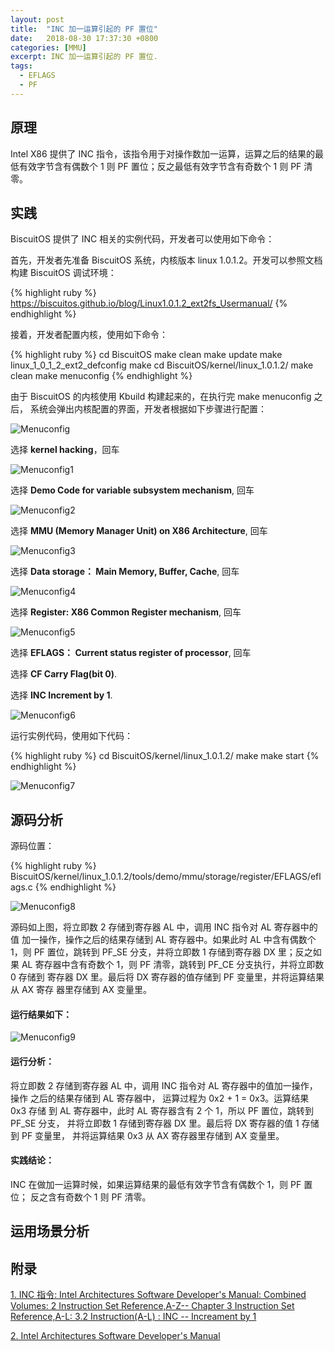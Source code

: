 ```yaml
---
layout: post
title:  "INC 加一运算引起的 PF 置位"
date:   2018-08-30 17:37:30 +0800
categories: [MMU]
excerpt: INC 加一运算引起的 PF 置位.
tags:
  - EFLAGS
  - PF
---
```


## 原理

Intel X86 提供了 INC 指令，该指令用于对操作数加一运算，运算之后的结果的最
低有效字节含有偶数个 1 则 PF 置位；反之最低有效字节含有奇数个 1 则 PF 清零。

## 实践

BiscuitOS 提供了 INC 相关的实例代码，开发者可以使用如下命令：

首先，开发者先准备 BiscuitOS 系统，内核版本 linux 1.0.1.2。开发可以参照文档
构建 BiscuitOS 调试环境：

{% highlight ruby %}
https://biscuitos.github.io/blog/Linux1.0.1.2_ext2fs_Usermanual/
{% endhighlight %}


接着，开发者配置内核，使用如下命令：

{% highlight ruby %}
cd BiscuitOS
make clean
make update
make linux_1_0_1_2_ext2_defconfig
make
cd BiscuitOS/kernel/linux_1.0.1.2/
make clean
make menuconfig
{% endhighlight %}

由于 BiscuitOS 的内核使用 Kbuild 构建起来的，在执行完 make menuconfig 之后，
系统会弹出内核配置的界面，开发者根据如下步骤进行配置：

![Menuconfig](https://raw.githubusercontent.com/EmulateSpace/PictureSet/master/BiscuitOS/kernel/MMU000003.png)

选择 **kernel hacking**，回车

![Menuconfig1](https://raw.githubusercontent.com/EmulateSpace/PictureSet/master/BiscuitOS/kernel/MMU000004.png)

选择 **Demo Code for variable subsystem mechanism**, 回车

![Menuconfig2](https://raw.githubusercontent.com/EmulateSpace/PictureSet/master/BiscuitOS/kernel/MMU000005.png)

选择 **MMU (Memory Manager Unit) on X86 Architecture**, 回车

![Menuconfig3](https://raw.githubusercontent.com/EmulateSpace/PictureSet/master/BiscuitOS/kernel/MMU000006.png)

选择 **Data storage： Main  Memory, Buffer, Cache**, 回车

![Menuconfig4](https://raw.githubusercontent.com/EmulateSpace/PictureSet/master/BiscuitOS/kernel/MMU000007.png)

选择 **Register: X86 Common Register mechanism**, 回车

![Menuconfig5](https://raw.githubusercontent.com/EmulateSpace/PictureSet/master/BiscuitOS/kernel/MMU000008.png)

选择 **EFLAGS： Current status register of processor**, 回车

选择 **CF    Carry Flag(bit 0)**.

选择 **INC   Increment by 1**.

![Menuconfig6](https://raw.githubusercontent.com/EmulateSpace/PictureSet/master/BiscuitOS/kernel/MMU000193.png)

运行实例代码，使用如下代码：

{% highlight ruby %}
cd BiscuitOS/kernel/linux_1.0.1.2/
make 
make start
{% endhighlight %}

![Menuconfig7](https://raw.githubusercontent.com/EmulateSpace/PictureSet/master/BiscuitOS/kernel/MMU000139.png)

## 源码分析

源码位置：

{% highlight ruby %}
BiscuitOS/kernel/linux_1.0.1.2/tools/demo/mmu/storage/register/EFLAGS/eflags.c
{% endhighlight %}

![Menuconfig8](https://raw.githubusercontent.com/EmulateSpace/PictureSet/master/BiscuitOS/kernel/MMU000140.png)

源码如上图，将立即数 2 存储到寄存器 AL 中，调用 INC 指令对 AL 寄存器中的值
加一操作，操作之后的结果存储到 AL 寄存器中。如果此时 AL 中含有偶数个 1，则 
PF 置位，跳转到 PF_SE 分支，并将立即数 1 存储到寄存器 DX 里；反之如果 AL 
寄存器中含有奇数个 1，则 PF 清零，跳转到 PF_CE 分支执行，并将立即数 0 存储到
寄存器 DX 里。最后将 DX 寄存器的值存储到 PF 变量里，并将运算结果从 AX 寄存
器里存储到 AX 变量里。

#### 运行结果如下：

![Menuconfig9](https://raw.githubusercontent.com/EmulateSpace/PictureSet/master/BiscuitOS/kernel/MMU000141.png)

#### 运行分析：

将立即数 2 存储到寄存器 AL 中，调用 INC 指令对 AL 寄存器中的值加一操作，操作
之后的结果存储到 AL 寄存器中， 运算过程为 0x2 + 1 = 0x3。运算结果 0x3 存储
到 AL 寄存器中，此时 AL 寄存器含有 2 个 1，所以 PF 置位，跳转到 PF_SE 分支，
并将立即数 1 存储到寄存器 DX 里。最后将 DX 寄存器的值 1 存储到 PF 变量里，
并将运算结果 0x3 从 AX 寄存器里存储到 AX 变量里。

#### 实践结论：

INC 在做加一运算时候，如果运算结果的最低有效字节含有偶数个 1，则 PF 置位；
反之含有奇数个 1 则 PF 清零。

## 运用场景分析

## 附录

[1. INC 指令: Intel Architectures Software Developer's Manual: Combined Volumes: 2 Instruction Set Reference,A-Z-- Chapter 3 Instruction Set Reference,A-L: 3.2 Instruction(A-L) : INC -- Increament by 1](https://software.intel.com/en-us/articles/intel-sdm)

[2. Intel Architectures Software Developer's Manual](https://github.com/BiscuitOS/Documentation/blob/master/Datasheet/Intel-IA32_DevelopmentManual.pdf)
